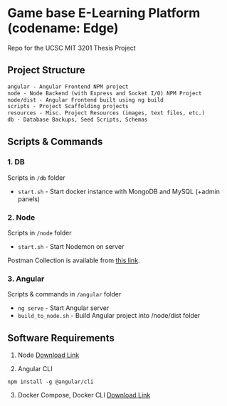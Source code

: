# Game base E-Learning Platform (codename: Edge)
Repo for the UCSC MIT 3201 Thesis Project

## Project Structure

```txt
angular - Angular Frontend NPM project
node - Node Backend (with Express and Socket I/O) NPM Project
node/dist - Angular Frontend built using ng build
scripts - Project Scaffolding projects
resources - Misc. Project Resources (images, text files, etc.)
db - Database Backups, Seed Scripts, Schemas
```

## Scripts & Commands

### 1. DB
Scripts in `/db` folder

- `start.sh` - Start docker instance with MongoDB and MySQL (+admin panels)

### 2. Node
Scripts in `/node` folder

- `start.sh` - Start Nodemon on server

Postman Collection is available from [this link](https://www.getpostman.com/collections/8eeac3e774c23078aab1).

### 3. Angular
Scripts & commands in `/angular` folder

- `ng serve` - Start Angular server
- `build_to_node.sh` - Build Angular project into /node/dist folder

## Software Requirements

1. Node
[Download Link](https://nodejs.org/en/download/)

2. Angular CLI
```shell
npm install -g @angular/cli
```

3. Docker Compose, Docker CLI
[Download Link](https://docs.docker.com/get-docker/)

